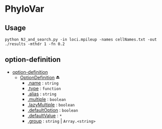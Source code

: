 # PhyloVar
## Usage
```
python NJ_and_search.py -in loci.mpileup -names cellNames.txt -out ./results -mthdr 1 -fn 0.2 
```

## option-definition

* [option-definition](#module_option-definition)
    * [OptionDefinition](#exp_module_option-definition--OptionDefinition) ⏏
        * [.name](#module_option-definition--OptionDefinition+name) : <code>string</code>
        * [.type](#module_option-definition--OptionDefinition+type) : <code>function</code>
        * [.alias](#module_option-definition--OptionDefinition+alias) : <code>string</code>
        * [.multiple](#module_option-definition--OptionDefinition+multiple) : <code>boolean</code>
        * [.lazyMultiple](#module_option-definition--OptionDefinition+lazyMultiple) : <code>boolean</code>
        * [.defaultOption](#module_option-definition--OptionDefinition+defaultOption) : <code>boolean</code>
        * [.defaultValue](#module_option-definition--OptionDefinition+defaultValue) : <code>\*</code>
        * [.group](#module_option-definition--OptionDefinition+group) : <code>string</code> \| <code>Array.&lt;string&gt;</code>
